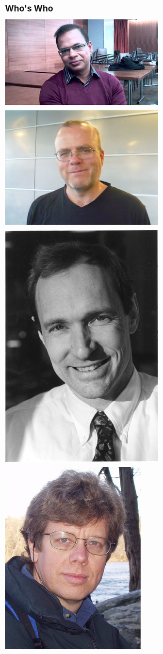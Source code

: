 # Who's Who

![](images/amit-singhal.jpg)

![](images/Rasmus_Lerdorf_August_2014_cropped.jpg)

![](images/TimBL-bw-big-400-bright.jpeg)

![](images/Guido_van_Rossum.jpg)

